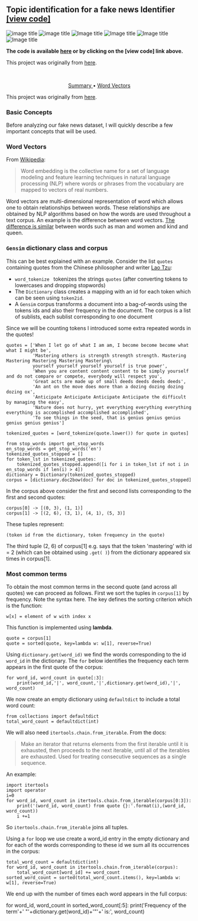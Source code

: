 ## Topic identification for a fake news Identifier [[view code]](http://nbviewer.jupyter.org/github/marcotav/machine-learning-regression-models/blob/master/retail/notebooks/retail-recommendations.ipynb) 
![image title](https://img.shields.io/badge/python-v3.6-green.svg) ![image title](https://img.shields.io/badge/ntlk-v3.2.5-yellow.svg) ![Image title](https://img.shields.io/badge/sklearn-0.19.1-orange.svg) ![Image title](https://img.shields.io/badge/pandas-0.22.0-red.svg) ![Image title](https://img.shields.io/badge/matplotlib-v2.1.2-orange.svg) ![Image title](https://img.shields.io/badge/gensim-0.3.4-blue.svg)

**The code is available [here](http://nbviewer.jupyter.org/github/marcotav/machine-learning-regression-models/blob/master/retail/notebooks/retail-recommendations.ipynb) or by clicking on the [view code] link above.**

This project was originally from [here](https://www.datacamp.com/courses/natural-language-processing-fundamentals-in-python).

<br>

<p align="center">
  <a href="#summary"> Summary </a> •
  <a href="#wc"> Word Vectors </a>
</p>

This project was originally from [here](https://www.datacamp.com/courses/natural-language-processing-fundamentals-in-python).

<a id = 'summary'></a>
### Basic Concepts

Before analyzing our fake news dataset, I will quickly describe a few important concepts that will be used.

<a id = 'wv'></a>
### Word Vectors

From [Wikipedia](https://en.wikipedia.org/wiki/Word_embedding):

> Word embedding is the collective name for a set of language modeling and feature learning techniques in natural language processing (NLP) where words or phrases from the vocabulary are mapped to vectors of real numbers.

Word vectors are multi-dimensional representation of word which allows one to obtain relationships between words. These relationships are obtained by NLP algorithms based on how the words are used throughout a text corpus. An example is the difference between word vectors. [The difference is similar](https://www.datacamp.com/courses/natural-language-processing-fundamentals-in-python) between words such as man and women and kind and queen.


### `Gensim` dictionary class and corpus

This can be best explained with an example. Consider the list `quotes` containing quotes from the Chinese philosopher and writer [Lao Tzu](https://en.wikipedia.org/wiki/Laozi):
- `word_tokenize ` tokenizes the strings `quotes` (after converting tokens to lowercases and dropping stopwords)
- The `Dictionary` class creates a mapping with an id for each token which can be seen using `token2id`. 
- A `Gensim` corpus transforms a document into a bag-of-words using the tokens ids and also their frequency in the document. The corpus is a list of sublists, each sublist corresponding to one document

Since we will be counting tokens I introduced some extra repeated words in the quotes!

```
quotes = ['When I let go of what I am am, I become become become what what I might be',
          'Mastering others is strength strength strength. Mastering Mastering Mastering Mastering Mastering\
          yourself yourself yourself yourself is true power',
          'When you are content content content to be simply yourself and do not compare or compete, everybody will respect you',
          'Great acts are made up of small deeds deeds deeds deeds',
          'An ant on the move does more than a dozing dozing dozing dozing ox',
          'Anticipate Anticipate Anticipate Anticipate the difficult by managing the easy',
          'Nature does not hurry, yet everything everything everything everything is accomplished accomplished accomplished',
          'To see things in the seed, that is genius genius genius genius genius genius']

tokenized_quotes = [word_tokenize(quote.lower()) for quote in quotes] 

from stop_words import get_stop_words
en_stop_words = get_stop_words('en')
tokenized_quotes_stopped = []
for token_lst in tokenized_quotes:
    tokenized_quotes_stopped.append([i for i in token_lst if not i in en_stop_words if len(i) > 4])
dictionary = Dictionary(tokenized_quotes_stopped) 
corpus = [dictionary.doc2bow(doc) for doc in tokenized_quotes_stopped]
```

In the corpus above consider the first and second lists corresponding to the first and second quotes:

    corpus[0] -> [(0, 3), (1, 1)]
    corpus[1] -> [(2, 6), (3, 1), (4, 1), (5, 3)]

These tuples represent:

    (token id from the dictionary, token frequency in the quote)

The third tuple (2, 6) of corpus[1] e.g. says that the token 'mastering' with id = 2 (which can be obtained using `.get( )`) from the dictionary appeared six times in corpus[1]. 

### Most common terms

To obtain the most common terms in the second quote (and across all quotes) we can proceed as follows. First we sort the tuples in `corpus[1]` by frequency. Note the syntax here. The key defines the sorting criterion which is the function:

    w[x] = element of w with index x
    
This function is implemented using **lambda**. 

```
quote = corpus[1]
quote = sorted(quote, key=lambda w: w[1], reverse=True)
```

Using `dictionary.get(word_id)` we find the words corresponding to the id `word_id` in the dictionary. The `for` below identifies the frequency each term appears in the first quote of the corpus:

```
for word_id, word_count in quote[:3]:
    print(word_id,'|', word_count,'|',dictionary.get(word_id),'|', word_count)
```

We now create an empty dictionary using `defaultdict` to include a total word count:

```
from collections import defaultdict
total_word_count = defaultdict(int)
```

We will also need `itertools.chain.from_iterable`. From the docs:

> Make an iterator that returns elements from the first iterable until it is exhausted, then proceeds to the next iterable, until all of the iterables are exhausted. Used for treating consecutive sequences as a single sequence. 

An example:

```
import itertools
import operator
i=0
for word_id, word_count in itertools.chain.from_iterable(corpus[0:3]):
    print('(word_id, word_count) from quote {}:'.format(i),(word_id, word_count))
    i +=1
```

So `itertools.chain.from_iterable` joins all tuples.

Using a `for` loop we use create a word_id entry in the empty dictionary and for each of the words corresponding to these id we sum all its occurrences in the corpus:

```
total_word_count = defaultdict(int)
for word_id, word_count in itertools.chain.from_iterable(corpus):
    total_word_count[word_id] += word_count
sorted_word_count = sorted(total_word_count.items(), key=lambda w: w[1], reverse=True) 
```

We end up with the number of times each word appears in the full corpus:

for word_id, word_count in sorted_word_count[:5]:
    print('Frequency of the term'+' "'+dictionary.get(word_id)+'"'+' is:', word_count)
    
```
